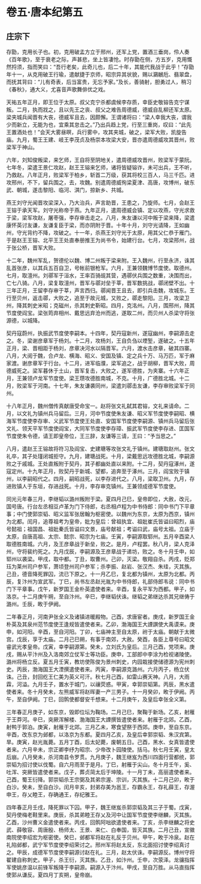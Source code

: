# 卷五·唐本纪第五

## 庄宗下

存勖，克用长子也。初，克用破孟方立于邢州，还军上党，置酒三垂岗，伶人奏《百年歌》，至于衰老之际，声甚悲，坐上皆凄怆。时存勖在侧，方五岁，克用慨然捋须，指而笑曰：“吾行老矣，此奇儿也，后二十年，其能代我战于此乎！”存勖年十一，从克用破王行瑜，遣献捷于京师，昭宗异其状貌，赐以鸂鶒卮、翡翠盘，而抚其背曰：“儿有奇表，后当富贵，无忘予家。”及长，善骑射，胆勇过人，稍习《春秋》，通大义，尤喜音声歌舞俳优之戏。

天祐五年正月，即王位于太原。叔父克宁杀都虞候李存质，幸臣史敬镕告克宁谋叛。二月，执而戕之，且以先王之丧、叔父之难告周德威，德威自乱柳还军太原。梁夹城兵闻晋有大丧，德威军且去，因颇懈。王谓诸将曰：“梁人幸我大丧，谓我少而新立，无能为也，宜乘其怠击之。”乃出兵趋上党，行至三重岗，叹曰：“此先王置酒处也！”会天大雾昼暝，兵行雾中，攻其夹城，破之，梁军大败，凯旋告庙。九月，蜀王王建、岐王李茂贞及杨崇本攻梁大安，晋亦遣周德威攻其晋州，败梁军于神山。

六年，刘知俊叛梁，来乞师，王自将至阴地关，遣周德威攻晋州，败梁军于蒙阮。七年冬，梁遣王景仁攻赵，赵王王镕来乞师，诸将皆疑镕诈，未可出兵，王不听，乃救赵。八年正月，败梁军于柏乡，斩首二万级，获其将校三百人，马三千匹。进攻邢州，不下，留兵围之，去，攻魏。别遣周德威徇梁夏津、高唐，攻博州，破东武、朝城，遂击黎阳、临河、淇门，掠新乡、共城。

燕王刘守光闻晋攻梁深入，乃大治兵，声言助晋，王患之，乃旋师。七月，会赵王王镕于承天军。刘守光称帝于燕。九年正月，遣周德威会镇、定以攻燕，守光求救于梁，梁军攻赵，屠枣强，李存审击走之。八月，朱友谦以河中叛于梁来降，梁遣康怀英讨友谦，友谦复臣于梁，而亦阴附于晋。十年十月，刘守光请降，王如幽州，守光背约不降，攻破之。十一年，杀燕王刘守光于太原，用其父仁恭于雁门。于是赵王王镕、北平王王处直奉册推王为尚书令，始建行台。七月，攻梁邢州，战于张公桥，晋军大败。

十二年，魏州军乱，贺德伦以魏、博二州叛于梁来附。王入魏州，行至永济，诛其乱首张彦，以其兵五百自卫，号帐前银枪军。六月，王兼领魏博节度使。取德州。七月，取澶州。刘鄩军于洹水，王率百骑觇其营，遇鄩伏兵围之数重，决围而出，亡七八骑。八月，梁复取澶州，晋军与鄩对垒于莘，晋军数挑战，鄩闭壁不出。十三年正月，王留李存审于莘，声言西归。鄩闻晋王且去，即引兵击魏，攻城东。王行至贝州，返击鄩，大败之，追至于故元城，又败之，鄩走黎阳。三月，攻梁卫州，降其刺史米昭；克磁州，杀其刺史靳昭。四月，克洺州。八月，围邢州，降其节度使阎宝。梁张筠弃相州、戴思远弃沧州而逃，遂取二州，而贝州人杀梁守将张源德，以城降。

契丹寇蔚州，执振武节度使李嗣本。十四年，契丹寇新州，遂寇幽州，李嗣源击走之。冬，梁谢彦章军于杨刘。十二月，攻杨刘，王自负刍以堙堑，遂破之。十五年正月，梁、晋相距于杨刘，彦章决河水以隔晋军。六月，渡水击彦章，破其四寨。八月，大阅于魏，合卢龙、横海、昭义、安国及镇、定之兵十万、马万匹，军于麻家渡。谢彦章军于行台。十二月，进军临濮，梁军追之，战于胡柳，晋军大败，周德威死之。梁军暮休于土山，晋军复击，大败之，遂军德胜，为夹寨。十六年正月，王兼领卢龙军节度使。梁王瓒攻德胜南城，不克。十月，广德胜北城。十二月，败梁军于河南。十七年，朱友谦袭同州，梁遣刘鄩击友谦，李存审败梁军于同州。

十八年正月，魏州僧传真献唐受命宝一。赵将张文礼弑其君镕，文礼来请命。二月，以文礼为镇州兵马留后。三月，河中节度使朱友谦、昭义军节度使李嗣昭、横海军节度使李存审、义武军节度使王处直、安国军节度使李嗣源、镇州兵马留后张文礼、领天平军节度使阎宝，大同军节度使李存璋、振武军节度使李存进、匡国军节度使朱令德，请王即皇帝位，王三辞，友谦等三请，王曰：“予当思之。”

八月，遣赵王王镕故将符习及阎宝、史建瑭等攻张文礼于镇州。建瑭取赵州。张文礼卒，其子处瑾闭城拒守。九月，建瑭战死。十月，梁戴思远攻德胜北城，李嗣源败之于戚城。王处直叛附于契丹，其子都幽处直以来附。十二月，契丹寇涿州，遂寇定州。十九年正月，败契丹于新城、望都，追奔至于涿州。三月，阎宝败于镇州，以李嗣昭代之。四月，嗣昭战死，以李存进代之。八月，梁取卫州。九月，存进败镇人于东垣，存进战死。十月，李存审克镇州。王兼领成德军节度使。

同光元年春三月，李继韬以潞州叛附于梁。夏四月己巳，皇帝即位，大赦，改元，国号唐。行台左丞相豆卢革为门下侍郎，右丞相卢程为中书侍郎：同中书门下平章事；中门使郭崇韬、昭义监军张居翰为枢密使。以魏州为东京，太原为西京，镇州为北都。闰月，追尊祖考为皇帝，妣为皇后：曾祖执宜、祖妣崔氏皆谥曰昭烈，庙号懿祖；祖国昌、祖妣秦氏皆谥曰文景，庙号献祖；考谥曰武，庙号太祖。立庙于太原，自唐高祖、太宗、懿宗、昭宗为七庙。壬寅，李嗣源取郓州。五月辛酉梁人取德胜南城。六月，及王彦章战于新垒，败之。是月，卢程罢。秋八月，梁人克泽州，守将裴约死之。九月戊辰，李嗣源及王彦章战于递坊，败之。冬十月壬申，如郓州以袭梁。甲戌，取中都。丁丑，取曹州。己卯，灭梁。敬翔自杀。丙戌，贬郑珏为莱州司户参军，萧顷登州司户参军；杀李振、赵岩、张汉杰、朱珪，灭其族。己丑，德音降死罪囚，流已下原之。十一月乙巳，复北都为镇州，太原为北都。丙辰，复汴州为宣武军。丁巳，尚书左丞赵光胤为中书侍郎，礼部侍郎韦说：同中书门下平章事。戊午，新罗国王金朴英遣使者来。辛酉，复永平军为西都。甲子，如洛京。十二月庚午朔，至自汴州。辛巳，李继韬伏诛。继韬之弟继达杀其兄继俦于潞州。壬辰，畋于伊阙。

二年春正月，河南尹张全义及诸镇进暖殿物。己酉，求唐宦者。庚戌，新罗国王金朴英及其泉州范节度使王逢规皆遣使者来。乙卯，渤海国王大諲譔使大禹谟来。庚申，如河阳。辛酉，至自河阳。丁卯，七庙神主至自太原，祔于太庙。朝献于太微宫。戊辰，享于太庙。二月己巳朔，有事于南郊，大赦。癸酉，各臣上尊号曰昭文睿武光孝皇帝。戊寅，幸李嗣源第。癸未，立刘氏为皇后。三月己酉，党项来。庚戌，赐从平汴州及入洛南郊立仗军士等功臣。庚申，工部郎中李涂为检视诸陵使。潞州将杨立反。夏五月壬寅，教坊使陈俊为景州刺史，内园栽接使储德源为宪州刺史。丙辰，渤海国王大湮撰遣使者来。丙寅，李嗣源克潞州。六月丙子，杨立伏诛。己丑，封回纥王仁美为英义可汗。秋七月己酉，如雷山赛天神。八月，大雨霖，河溢。九月壬子，置水于城门，以禳荧惑。甲寅，幸郭崇韬第。丙辰，黑水遣使者来。冬十月癸未，左熊威军将赵晖妻一产三男子。十一月癸卯，畋于伊阙。丙午，至自伊阙。丁巳，回鹘使都督安千想来。十二月庚午，及皇后幸张全义第。

三年春正月庚子，如东京，毁即位坛为鞠场。二月己巳，聚鞠于新场。乙亥，射雁于王莽河。辛巳，突厥浑解楼、渤海国王大諲撰皆遣使者来。射雁于北郊。乙酉，射鸭于郭泊。庚寅，射雁于北郊。三月乙未，寒食望祭于西郊。庚申，至自东京。辛酉，改东京为邺都，以洛京为东都。夏四月乙亥，及皇后幸郭崇韬、朱汉宾第。旱。庚寅，赵光胤薨。五月丁酉，后太妃薨，废朝五日。己酉，黑水、女真皆遣使者来。六月辛未，宗正卿李纾为昭宗、少帝改卜园陵使。括马。秋七月壬寅，皇太后崩。八月癸未，杀河南县令罗贯。九月庚子，魏王继岌为西川四面行营都统，郭崇韬为招讨使以伐蜀。自六月雨至于是月。丁巳，射雁于尖山。冬十月壬午，奚、吐浑、突厥皆遣使者来。戊子，葬贞简太后于坤陵。十一月丁未，高丽遣使者来。己酉，蜀王衍降。郭崇韬杀王宗弼及其弟宗渥、宗训，灭其族。十二月己卯，畋于白沙。癸未，至自白沙。闰月辛亥，封弟存美为邕王，存霸永王，存礼薛王，存渥申王，存乂睦王，存确通王，存纪雅王。

四年春正月壬戌，降死罪以下囚。甲子，魏王继岌杀郭崇韬及其三子于蜀。戊寅，契丹使梅老鞋里来。庚辰，杀其弟睦王存乂及河中让国军节度使李继麟，灭其族。乙酉，沙州曹义金遣使者来。丙戌，回鹘阿咄欲遣使者来。丁亥，杀李继麟之将史武、薛敬容、周唐殷、杨师太、王景、来仁、白奉国，皆灭其族。二月己丑，宣徽南院使李绍宏为枢密使。癸巳，邺都军将赵在礼反于贝州。甲午，畋于冷泉。赵在礼陷邺都，武宁军节度使李绍荣讨之。邢州军将赵太反，东北面招讨使李绍真讨之。甲辰，成德军节度使李嗣源讨赵在礼。三月，赵太伏诛。李嗣源反。博州守将翟建自称刺史。甲子，杀王衍，灭其族。乙丑，如汴州。壬申，次荥泽。龙骧指挥军使姚彦温以前锋军叛降于李嗣源。嗣源入于汴州。甲戌，至自万胜。从马直指挥使郭从谦反。夏四月丁亥朔，皇帝崩。
